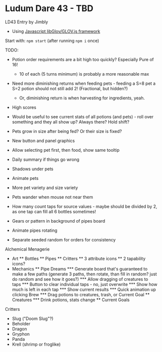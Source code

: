 Ludum Dare 43 - TBD
============================

LD43 Entry by Jimbly

* Using [Javascript libGlov/GLOV.js framework](https://github.com/Jimbly/turbulenz-playground)

Start with: `npm start` (after running `npm i` once)

TODO:
* Potion order requirements are a bit high too quickly? Especially Pure of 16!
  * 10 of each (5 turns minimum) is probably a more reasonable max
* Need more diminishing returns when feeding pets - feeding a S=8 pet a S=2 potion should not still add 2!  (Fractional, but hidden?)
  * Or, diminishing return is when harvesting for ingredients, yeah.

* High scores
* Would be useful to see current stats of all potions (and pets) - roll over something and they all show up? Always there? Hold shift?
* Pets grow in size after being fed?  Or their size is fixed?
* New button and panel graphics
* Allow selecting pet first, then food, show same tooltip
* Daily summary if things go wrong
* Shadows under pets
* Animate pets
* More pet variety and size variety
* Pets wander when mouse not near them
* How many count taps for source values - maybe should be divided by 2, as one tap can fill all 6 bottles sometimes!
* Gears or pattern in background of pipes board
* Animate pipes rotating
* Separate seeded random for orders for consistency

Alchemical Menagerie
* Art
** Bottles
** Pipes
** Critters
** 3 attribute icons
** 2 tapability icons?
* Mechanics
** Pipe Dreams
*** Generate board that's guaranteed to make a few paths (generate 3 paths, then rotate, than fill in random? just do random and see how it goes?)
*** Allow dragging of creatures to taps
*** Button to clear individual taps - no, just overwrite
*** Show how much is left in each tap
*** Show current results
*** Quick animation up clicking Brew
*** Drag potions to creatures, trash, or Current Goal
** Creatures
*** Drink potions, stats change
** Current Goals

Critters
* Slug ("Doom Slug"?)
* Beholder
* Dragon
* Gryphon
* Panda
* Krell (shrimp or froglike)

